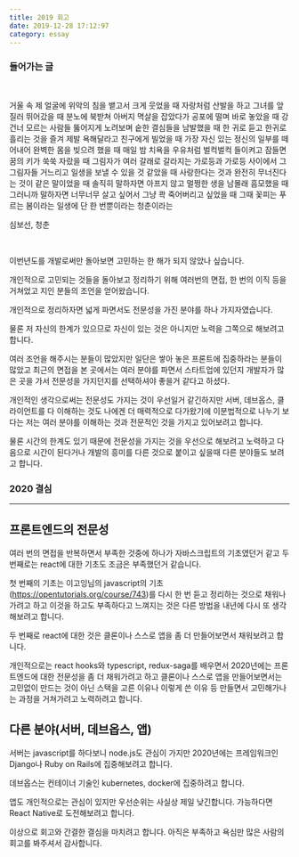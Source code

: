 ```yaml
---
title: 2019 회고
date: 2019-12-28 17:12:97
category: essay
---
```


### 들어가는 글

&nbsp;
&nbsp;
&nbsp;

거울 속 제 얼굴에 위악의 침을 뱉고서 크게 웃었을 때 자랑처럼 산발을 하고 그녀를 앞질러 뛰어갔을 때 분노에 북받쳐 아버지 멱살을 잡았다가 공포에 떨며 바로 놓았을 때 강건너 모르는 사람들 뚫어지게 노려보며 숱한 결심들을 남발했을 때 한 귀로 듣고 한귀로 흘리는 것을 즐겨 제발 욕해달라고 친구에게 빌었을 때 가장 자신 있는 정신의 일부를 떼어내어 완벽한 몸을 빚으려 했을 때 매일 밤 치욕을 우유처럼 벌컥벌컥 들이켜고 잠들면 꿈의 키가 쑥쑥 자랐을 때 그림자가 여러 갈래로 갈라지는 가로등과 가로등 사이에서 그 그림자들 거느리고 일생을 보낼 수 있을 것 같았을 때 사랑한다는 것과 완전히 무너진다는 것이 같은 말이었을 때 솔직히 말하자면 아프지 않고 멀쩡한 생을 남몰래 흠모했을 때 그러니까 말하자면 너무너무 살고 싶어서 그냥 콱 죽어버리고 싶었을 때 그때 꽃피는 푸르는 봄이라는 일생에 단 한 번뿐이라는 청춘이라는

심보선, 청춘

&nbsp;
&nbsp;
&nbsp;

이번년도를 개발로써만 돌아보면 고민하는 한 해가 되지 않았나 싶습니다.

개인적으로 고민되는 것들을 돌아보고 정리하기 위해 여러번의 면접, 한 번의 이직 등을 거쳐었고 지인 분들의 조언을 얻어왔습니다.

개인적으로 정리하자면 넓게 파면서도 전문성을 가진 분야를 하나 가지자였습니다.

물론 저 자신의 한계가 있으므로 자신이 있는 것은 아니지만 노력을 그쪽으로 해보려고 합니다.

여러 조언을 해주시는 분들이 많았지만 일단은 쌓아 놓은 프론트에 집중하라는 분들이 많았고
최근의 면접을 본 곳에서는 여러 분야를 파면서 스타트업에 있던지 개발자가 많은 곳을 가서 전문성을 가지던지를 선택하셔야 좋을거 같다고 하셨다.

개인적인 생각으로써는 전문성도 가지는 것이 우선일거 같긴하지만 서버, 데브옵스, 클라이언트를 다 이해하는 것도 나에겐 더 매력적으로 다가왔기에 이분법적으로 나누기 보다는 저는 여러 분야를 이해하는 것과 전문적인 것을 가지고 있어보려고 합니다.

물론 시간의 한계도 있기 때문에 전문성을 가지는 것을 우선으로 해보려고 노력하고 다음으로 시간이 된다거나 개발의 흥미를 다른 것으로 붙이고 싶을때 다른 분야들도 보려고 합니다.

### 2020 결심

---

## **프론트엔드의 전문성**

여러 번의 면접을 반복하면서 부족한 것중에 하나가 자바스크립트의 기초였던거 같고
두 번째로는 react에 대한 기초도 조금은 부족했던거 같습니다.

첫 번째의 기초는 이고잉님의 javascript의 기초(https://opentutorials.org/course/743)를 다시 한 번 듣고 정리하는 것으로 채워나가려고 하고 이것을 하고도 부족하다고 느껴지는 것은 다른 방법을 내년에 다시 또 생각해보려고 합니다.

두 번째로 react에 대한 것은 클론이나 스스로 앱을 좀 더 만들어보면서 채워보려고 합니다.

개인적으로는 react hooks와 typescript, redux-saga를 배우면서 2020년에는 프론트엔드에 대한 전문성을 좀 더 채워가려고 하고 클론이나 스스로 앱을 만들어보면서는 고민없이 만드는 것이 아닌 스택을 고른 이유나 이렇게 쓴 이유 등 만들면서 고민해가나는 과정을 거쳐가려고 노력하려고 합니다.

## **다른 분야(서버, 데브옵스, 앱)**

서버는 javascript를 하다보니 node.js도 관심이 가지만 2020년에는 프레임워크인 Django나 Ruby on Rails에 집중해보려고 합니다.

데브옵스는 컨테이너 기술인 kubernetes, docker에 집중하려고 합니다.

앱도 개인적으로는 관심이 있지만 우선순위는 사실상 제일 낮긴합니다.
가능하다면 React Native로 도전해보려고 합니다.

이상으로 회고와 간결한 결심을 마치려고 합니다.
아직은 부족하고 욕심만 많은 사람의 회고를 봐주셔서 감사합니다.
